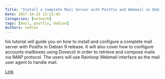 ```yaml
---
Title: "Install a Complete Mail Server with Postfix and Webmail in Debian 9"
Date: 2017-10-25 13:21:45
Categories: [network]
tags: [mail, postfix, debian]
Authors: sedlav
---
```


his tutorial will guide you on how to install and configure a complete mail server with Postfix in Debian 9 release. It will also cover how to configure accounts mailboxes using Dovecot in order to retrieve and compose mails via IMAP protocol. The users will use Rainloop Webmail interface as the mail user agent to handle mail.

[Link](https://www.tecmint.com/install-postfix-mail-server-with-webmail-in-debian)
